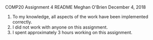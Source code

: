 COMP20 Assignment 4 README
Meghan O'Brien
December 4, 2018

1. To my knowledge, all aspects of the work have been implemented correctly.
2. I did not work with anyone on this assignment.
3. I spent approximately 3 hours working on this assignment.